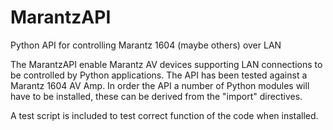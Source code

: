 # MarantzAPI
Python API for controlling Marantz 1604 (maybe others) over LAN

The MarantzAPI enable Marantz AV devices supporting LAN connections to be controlled by Python applications.
The API has been tested against a Marantz 1604 AV Amp.  In order the API a number of Python modules will have to be installed, these can be derived from the "import" directives.

A test script is included to test correct function of the code when installed.
